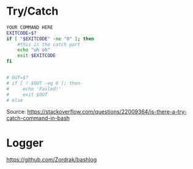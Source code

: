 # Try/Catch

```bash
YOUR COMMAND HERE
EXITCODE=$?
if [ "$EXITCODE" -ne "0" ]; then
    #this is the catch part
    echo "uh oh"
    exit $EXITCODE
fi
```

```bash

# OUT=$?
# if [ ! $OUT -eq 0 ]; then
#     echo 'Failed!'
#     exit $OUT
# else
```
Source: https://stackoverflow.com/questions/22009364/is-there-a-try-catch-command-in-bash
# Logger
https://github.com/Zordrak/bashlog
